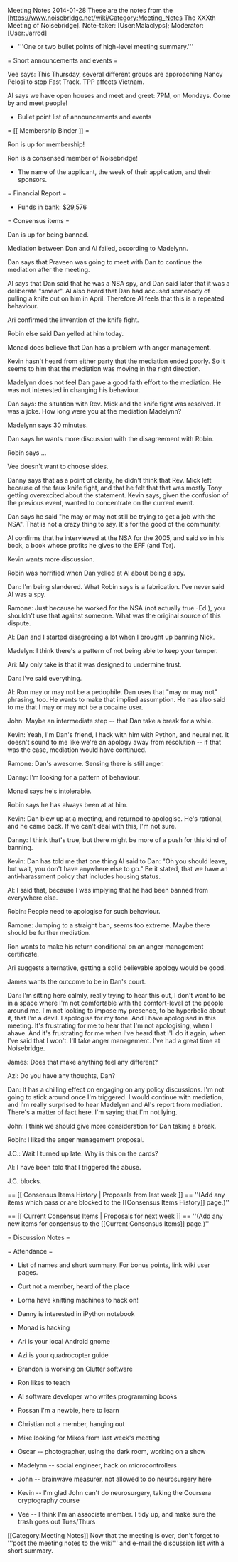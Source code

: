 Meeting Notes 2014-01-28 
 These are the notes from the [https://www.noisebridge.net/wiki/Category:Meeting_Notes The XXXth Meeting of Noisebridge]. Note-taker: [User:Malaclyps]; Moderator: [User:Jarrod]

* '''One or two bullet points of high-level meeting summary.'''
 
= Short announcements and events =

Vee says: This Thursday, several different groups are approaching Nancy Pelosi to stop Fast Track. TPP affects Vietnam. 

Al says we have open houses and meet and greet: 7PM, on Mondays. Come by and meet people!

* Bullet point list of announcements and events

= [[ Membership Binder ]] =

Ron is up for membership!

Ron is a consensed member of Noisebridge!

* The name of the applicant, the week of their application, and their sponsors.

= Financial Report =
* Funds in bank: $29,576

= Consensus items =

Dan is up for being banned.

Mediation between Dan and Al failed, according to Madelynn.

Dan says that Praveen was going to meet with Dan to continue the mediation after the meeting.

Al says that Dan said that he was a NSA spy, and Dan said later that it was a
deliberate "smear". Al also heard that Dan had accused somebody of pulling a
knife out on him in April. Therefore Al feels that this is a repeated
behaviour.

Ari confirmed the invention of the knife fight.

Robin else said Dan yelled at him today.

Monad does believe that Dan has a problem with anger management. 

Kevin hasn't heard from either party that the mediation ended poorly. So it seems to him that the mediation was moving in the right direction. 

Madelynn does not feel Dan gave a good faith effort to the mediation. He was not interested in changing his behaviour.

Dan says: the situation with Rev. Mick and the knife fight was resolved. It was a joke. How long were you at the mediation Madelynn?

Madelynn says 30 minutes.

Dan says he wants more discussion with the disagreement with Robin.

Robin says ... 

Vee doesn't want to choose sides. 

Danny says that as a point of clarity, he didn't think that Rev. Mick left because of the faux knife fight, and that he felt that that was mostly Tony getting overexcited about the statement. 
Kevin says, given the confusion of the previous event, wanted to concentrate on the current event.

Dan says he said "he may or may not still be trying to get a job with the NSA".
That is not a crazy thing to say. It's for the good of the community.

Al confirms that he interviewed at the NSA for the 2005, and said so in his
book, a book whose profits he gives to the EFF (and Tor).

Kevin wants more discussion.

Robin was horrified when Dan yelled at Al about being a spy. 

Dan: I'm being slandered. What Robin says is a fabrication. I've never said Al was a spy.

Ramone: Just because he worked for the NSA (not actually true -Ed.), you shouldn't use that against someone. What was the original source of this dispute.

Al: Dan and I started disagreeing a lot when I brought up banning Nick.

Madelyn: I think there's a pattern of not being able to keep your temper.

Ari: My only take is that it was designed to undermine trust.

Dan: I've said everything.

Al: Ron may or may not be a pedophile. Dan uses that "may or may not" phrasing,
too. He wants to make that implied assumption. He has also said to me that I
may or may not be a cocaine user.

John: Maybe an intermediate step -- that Dan take a break for a while.

Kevin: Yeah, I'm Dan's friend, I hack with him with Python, and neural net. It
doesn't sound to me like we're an apology away from resolution -- if that was
the case, mediation would have continued.

Ramone: Dan's awesome. Sensing there is still anger. 

Danny: I'm looking for a pattern of behaviour.

Monad says he's intolerable.

Robin says he has always been at at him.

Kevin: Dan blew up at a meeting, and returned to apologise. He's rational, and he came back. If we can't deal with this, I'm not sure.

Danny: I think that's true, but there might be more of a push for this kind of banning.

Kevin: Dan has told me that one thing Al said to Dan: "Oh you should leave, but
wait, you don't have anywhere else to go." Be it stated, that we have an
anti-harassment policy that includes housing status. 

Al: I said that, because I was implying that he had been banned from everywhere else.

Robin: People need to apologise for such behaviour. 

Ramone: Jumping to a straight ban, seems too extreme. Maybe there should be further mediation.

Ron wants to make his return conditional on an anger management certificate.

Ari suggests alternative, getting a solid believable apology would be good.

James wants the outcome to be in Dan's court.

Dan: I'm sitting here calmly, really trying to hear this out, I don't want to
be in a space where I'm not comfortable with the comfort-level of the people
around me. I'm not looking to impose my presence, to be hyperbolic about it,
that I'm a devil. I apologise for my tone. And I have apologised in this
meeting. It's frustrating for me to hear that I'm not apologising, when I
ahave. And it's frustrating for me when I've heard that I'll do it again, when
I've said that I won't. I'll take anger management. I've had a great time at
Noisebridge.

James: Does that make anything feel any different?

Azi: Do you have any thoughts, Dan?

Dan: It has a chilling effect on engaging on any policy discussions. I'm not
going to stick around once I'm triggered. I would continue with mediation, and
I'm really surprised to hear Madelynn and Al's report from mediation. There's a
matter of fact here. I'm saying that I'm not lying. 

John: I think we should give more consideration for Dan taking a break.

Robin: I liked the anger management proposal.

J.C.: Wait I turned up late. Why is this on the cards?

Al: I have been told that I triggered the abuse.

J.C. blocks.

== [[ Consensus Items History | Proposals from last week ]] ==
''(Add any items which pass or are blocked to the [[Consensus Items History]] page.)''

== [[ Current Consensus Items | Proposals for next week ]] ==
''(Add any new items for consensus to the [[Current Consensus Items]] page.)''

= Discussion Notes =


= Attendance =
* List of names and short summary. For bonus points, link wiki user pages.

*  Curt not a member, heard of the place 
*  Lorna have knitting machines to hack on!
*  Danny is interested in iPython notebook
*  Monad is hacking
*  Ari is your local Android gnome
*  Azi is your quadrocopter guide
*  Brandon is working on Clutter software
*  Ron likes to teach
*  Al software developer who writes programming books
*  Rossan I'm a newbie, here to learn
*  Christian not a member, hanging out
*  Mike looking for Mikos from last week's meeting
*  Oscar -- photographer, using the dark room, working on a show
*  Madelynn -- social engineer, hack on microcontrollers
*  John -- brainwave measurer, not allowed to do neurosurgery here
*  Kevin -- I'm glad John can't do neurosurgery, taking the Coursera cryptography course
*  Vee -- I think I'm an associate member. I tidy up, and make sure the trash goes out Tues/Thurs

[[Category:Meeting Notes]]
Now that the meeting is over, don't forget to '''post the meeting notes to the wiki''' and e-mail the discussion list with a short summary.
